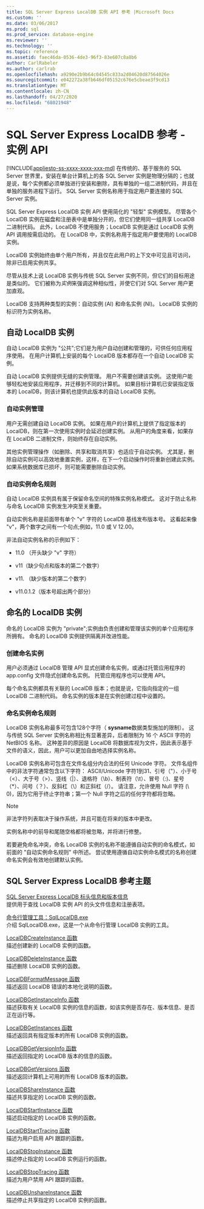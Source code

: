 ```yaml
---
title: SQL Server Express LocalDB 实例 API 参考 |Microsoft Docs
ms.custom: ''
ms.date: 03/06/2017
ms.prod: sql
ms.prod_service: database-engine
ms.reviewer: ''
ms.technology: ''
ms.topic: reference
ms.assetid: faec46da-0536-4de3-96f3-83e607c8a8b6
author: CarlRabeler
ms.author: carlrab
ms.openlocfilehash: a9290e2b9b64c04545c833a2d04620d87564026e
ms.sourcegitcommit: e042272a38fb646df05152c676e5cbeae3f9cd13
ms.translationtype: MT
ms.contentlocale: zh-CN
ms.lasthandoff: 04/27/2020
ms.locfileid: "68021948"
---
```

# <a name="sql-server-express-localdb-reference---instance-apis"></a>SQL Server Express LocalDB 参考 - 实例 API
[!INCLUDE[appliesto-ss-xxxx-xxxx-xxx-md](../../includes/appliesto-ss-xxxx-xxxx-xxx-md.md)]
  在传统的、基于服务的 SQL Server 世界里，安装在单台计算机上的各 SQL Server 实例是物理分隔的；也就是说，每个实例都必须单独进行安装和删除，具有单独的一组二进制代码，并且在单独的服务进程下运行。 SQL Server 实例名称用于指定用户要连接的 SQL Server 实例。  
  
 SQL Server Express LocalDB 实例 API 使用简化的 "轻型" 实例模型。 尽管各个 LocalDB 实例在磁盘和注册表中是单独分开的，但它们使用同一组共享 LocalDB 二进制代码。 此外，LocalDB 不使用服务；LocalDB 实例是通过 LocalDB 实例 API 调用按需启动的。 在 LocalDB 中，实例名称用于指定用户要使用的 LocalDB 实例。  
  
 LocalDB 实例始终由单个用户所有，并且仅在此用户的上下文中可见且可访问，除非已启用实例共享。  
  
 尽管从技术上说 LocalDB 实例与传统 SQL Server 实例不同，但它们的目标用途是类似的。 它们被称为*实例*来强调这种相似性，并使它们对 SQL Server 用户更加直观。  
  
 LocalDB 支持两种类型的实例：自动实例 (AI) 和命名实例 (NI)。 LocalDB 实例的标识符为实例名称。  
  
## <a name="automatic-localdb-instances"></a>自动 LocalDB 实例  
 自动 LocalDB 实例为 "公共";它们是为用户自动创建和管理的，可供任何应用程序使用。 在用户计算机上安装的每个 LocalDB 版本都存在一个自动 LocalDB 实例。  
  
 自动 LocalDB 实例提供无缝的实例管理。 用户不需要创建该实例。 这使用户能够轻松地安装应用程序，并迁移到不同的计算机。 如果目标计算机已安装指定版本的 LocalDB，则该计算机也提供此版本的自动 LocalDB 实例。  
  
### <a name="automatic-instance-management"></a>自动实例管理  
 用户无需创建自动 LocalDB 实例。 如果在用户的计算机上提供了指定版本的 LocalDB，则在第一次使用实例时会延迟创建实例。 从用户的角度来看，如果存在 LocalDB 二进制文件，则始终存在自动实例。  
  
 其他实例管理操作（如删除、共享和取消共享）也适应于自动实例。 尤其是，删除自动实例可以高效地重置实例，这样，在下一个启动操作时将重新创建此实例。 如果系统数据库已损坏，则可能需要删除自动实例。  
  
### <a name="automatic-instance-naming-rules"></a>自动实例命名规则  
 自动 LocalDB 实例具有属于保留命名空间的特殊实例名称模式。 这对于防止名称与命名 LocalDB 实例发生冲突至关重要。  
  
 自动实例名称是前面带有单个 "v" 字符的 LocalDB 基线发布版本号。 这看起来像 "v"，两个数字之间有一个句点;例如，11.0 或 V 12.00。  
  
 非法自动实例名称的示例如下：  
  
-   11.0 （开头缺少 "v" 字符）  
  
-   v11（缺少句点和版本的第二个数字）  
  
-   v11. （缺少版本的第二个数字）  
  
-   v11.0.1.2（版本号超出两个部分）  
  
## <a name="named-localdb-instances"></a>命名的 LocalDB 实例  
 命名的 LocalDB 实例为 "private";实例由负责创建和管理该实例的单个应用程序所拥有。 命名的 LocalDB 实例提供隔离并改进性能。  
  
### <a name="named-instance-creation"></a>创建命名实例  
 用户必须通过 LocalDB 管理 API 显式创建命名实例，或通过托管应用程序的 app.config 文件隐式创建命名实例。 托管应用程序也可以使用 API。  
  
 每个命名实例都具有关联的 LocalDB 版本；也就是说，它指向指定的一组 LocalDB 二进制代码。 命名实例的版本是在实例创建过程中设置的。  
  
### <a name="named-instance-naming-rules"></a>命名实例命名规则  
 LocalDB 实例名称最多可包含128个字符（ **sysname**数据类型施加的限制）。 这与传统 SQL Server 实例名称相比有显著差异，后者限制为 16 个 ASCII 字符的 NetBIOS 名称。 这种差异的原因是 LocalDB 将数据库视为文件，因此表示基于文件的语义，因此，用户可以更加自由地选择实例名称。  
  
 LocalDB 实例名称可包含在文件名组分内合法的任何 Unicode 字符。 文件名组件中的非法字符通常包含以下字符： ASCII/Unicode 字符1到31、引号（"）、小于号（\<）、大于号（>）、竖线（|）、退格符（\b）、制表符（\t）、冒号（:)、星号（*）、问号（？）、反斜杠（\\）和正斜杠（/）。 请注意，允许使用 Null 字符 (\ 0)，因为它用于终止字符串；第一个 Null 字符之后的任何字符都将忽略。  
  
> [!NOTE]  
>  非法字符列表取决于操作系统，并且可能在将来的版本中更改。  
  
 实例名称中的前导和尾随空格都将被忽略，并将进行修整。  
  
 若要避免命名冲突，命名 LocalDB 实例的名称不能遵循自动实例的命名模式，如前面的 "自动实例命名规则" 中所述。 尝试使用遵循自动实例命名模式的名称创建命名实例会有效地创建默认实例。  
  
## <a name="sql-server-express-localdb-reference-topics"></a>SQL Server Express LocalDB 参考主题  
 [SQL Server Express LocalDB 标头信息和版本信息](../../relational-databases/express-localdb-instance-apis/sql-server-express-localdb-header-and-version-information.md)  
 提供用于查找 LocalDB 实例 API 的头文件信息和注册表项。  
  
 [命令行管理工具：SqlLocalDB.exe](../../relational-databases/express-localdb-instance-apis/command-line-management-tool-sqllocaldb-exe.md)  
 介绍 SqlLocalDB.exe，这是一个从命令行管理 LocalDB 实例的工具。  
  
 [LocalDBCreateInstance 函数](../../relational-databases/express-localdb-instance-apis/localdbcreateinstance-function.md)  
 描述创建新的 LocalDB 实例的函数。  
  
 [LocalDBDeleteInstance 函数](../../relational-databases/express-localdb-instance-apis/localdbdeleteinstance-function.md)  
 描述删除 LocalDB 实例的函数。  
  
 [LocalDBFormatMessage 函数](../../relational-databases/express-localdb-instance-apis/localdbformatmessage-function.md)  
 描述返回 LocalDB 错误的本地化说明的函数。  
  
 [LocalDBGetInstanceInfo 函数](../../relational-databases/express-localdb-instance-apis/localdbgetinstanceinfo-function.md)  
 描述获取有关 LocalDB 实例的信息的函数，如该实例是否存在、版本信息、是否正在运行等。  
  
 [LocalDBGetInstances 函数](../../relational-databases/express-localdb-instance-apis/localdbgetinstances-function.md)  
 描述返回具有指定版本的所有 LocalDB 实例的函数。  
  
 [LocalDBGetVersionInfo 函数](../../relational-databases/express-localdb-instance-apis/localdbgetversioninfo-function.md)  
 描述返回指定的 LocalDB 版本的信息的函数。  
  
 [LocalDBGetVersions 函数](../../relational-databases/express-localdb-instance-apis/localdbgetversions-function.md)  
 描述返回计算机上可用的所有 LocalDB 版本的函数。  
  
 [LocalDBShareInstance 函数](../../relational-databases/express-localdb-instance-apis/localdbshareinstance-function.md)  
 描述共享指定的 LocalDB 实例的函数。  
  
 [LocalDBStartInstance 函数](../../relational-databases/express-localdb-instance-apis/localdbstartinstance-function.md)  
 描述启动指定的 LocalDB 实例的函数。  
  
 [LocalDBStartTracing 函数](../../relational-databases/express-localdb-instance-apis/localdbstarttracing-function.md)  
 描述为用户启用 API 跟踪的函数。  
  
 [LocalDBStopInstance 函数](../../relational-databases/express-localdb-instance-apis/localdbstopinstance-function.md)  
 描述停止指定的 LocalDB 实例运行的函数。  
  
 [LocalDBStopTracing 函数](../../relational-databases/express-localdb-instance-apis/localdbstoptracing-function.md)  
 描述为用户禁用 API 跟踪的函数。  
  
 [LocalDBUnshareInstance 函数](../../relational-databases/express-localdb-instance-apis/localdbunshareinstance-function.md)  
 描述停止共享指定的 LocalDB 实例的函数。  
  
  
